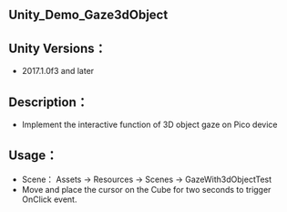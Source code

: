 
## Unity_Demo_Gaze3dObject

## Unity Versions：
- 2017.1.0f3 and later

## Description：

- Implement the interactive function of 3D object gaze on Pico device

## Usage：
- Scene： Assets -> Resources -> Scenes -> GazeWith3dObjectTest
- Move and place the cursor on the Cube for two seconds to trigger OnClick event.


